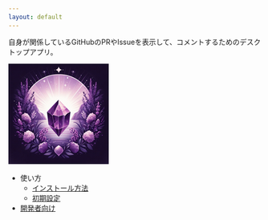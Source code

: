 ```yaml
---
layout: default
---
```


自身が関係しているGitHubのPRやIssueを表示して、コメントするためのデスクトップアプリ。

![application icon](img/icon_200.png)

- 使い方
	- [インストール方法](detail/install.html)
	- [初期設定](detail/setup.html)
- [開発者向け](detail/developer.html)
